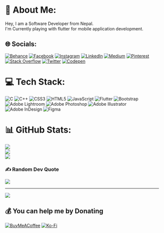 # 💫 About Me:
Hey, I am a Software Developer from Nepal.                                 
I'm Currently playing with flutter for mobile application development.


## 🌐 Socials:
[![Behance](https://img.shields.io/badge/Behance-1769ff?logo=behance&logoColor=white)](https://behance.net/yugeshpoudel) [![Facebook](https://img.shields.io/badge/Facebook-%231877F2.svg?logo=Facebook&logoColor=white)](https://facebook.com/yugesh.45d) [![Instagram](https://img.shields.io/badge/Instagram-%23E4405F.svg?logo=Instagram&logoColor=white)](https://instagram.com/yugesh_45d) [![LinkedIn](https://img.shields.io/badge/LinkedIn-%230077B5.svg?logo=linkedin&logoColor=white)](https://linkedin.com/in/yugesh-45d) [![Medium](https://img.shields.io/badge/Medium-12100E?logo=medium&logoColor=white)](https://medium.com/@yugesh_45d) [![Pinterest](https://img.shields.io/badge/Pinterest-%23E60023.svg?logo=Pinterest&logoColor=white)](https://pinterest.com/yugesh_45d) [![Stack Overflow](https://img.shields.io/badge/-Stackoverflow-FE7A16?logo=stack-overflow&logoColor=white)](https://stackoverflow.com/users/19198468) [![Twitter](https://img.shields.io/badge/Twitter-%231DA1F2.svg?logo=Twitter&logoColor=white)](https://twitter.com/yugesh_45d) [![Codepen](https://img.shields.io/badge/Codepen-000000?style=for-the-badge&logo=codepen&logoColor=white)](https://codepen.io/Yugesh-45d) 

# 💻 Tech Stack:
![C](https://img.shields.io/badge/c-%2300599C.svg?style=for-the-badge&logo=c&logoColor=white) ![C++](https://img.shields.io/badge/c++-%2300599C.svg?style=for-the-badge&logo=c%2B%2B&logoColor=white) ![CSS3](https://img.shields.io/badge/css3-%231572B6.svg?style=for-the-badge&logo=css3&logoColor=white) ![HTML5](https://img.shields.io/badge/html5-%23E34F26.svg?style=for-the-badge&logo=html5&logoColor=white) ![JavaScript](https://img.shields.io/badge/javascript-%23323330.svg?style=for-the-badge&logo=javascript&logoColor=%23F7DF1E) ![Flutter](https://img.shields.io/badge/Flutter-%2302569B.svg?style=for-the-badge&logo=Flutter&logoColor=white) ![Bootstrap](https://img.shields.io/badge/bootstrap-%23563D7C.svg?style=for-the-badge&logo=bootstrap&logoColor=white) ![Adobe Lightroom](https://img.shields.io/badge/Adobe%20Lightroom-31A8FF.svg?style=for-the-badge&logo=Adobe%20Lightroom&logoColor=white) ![Adobe Photoshop](https://img.shields.io/badge/adobephotoshop-%2331A8FF.svg?style=for-the-badge&logo=adobephotoshop&logoColor=white) ![Adobe Illustrator](https://img.shields.io/badge/adobeillustrator-%23FF9A00.svg?style=for-the-badge&logo=adobeillustrator&logoColor=white) ![Adobe InDesign](https://img.shields.io/badge/Adobe%20InDesign-49021F?style=for-the-badge&logo=adobeindesign&logoColor=white) 	![Figma](https://img.shields.io/badge/figma-%23F24E1E.svg?style=for-the-badge&logo=figma&logoColor=white)
# 📊 GitHub Stats:
![](https://github-readme-stats.vercel.app/api?username=Yugesh-45d&theme=dark&hide_border=false&include_all_commits=false&count_private=false)<br/>
![](https://github-readme-streak-stats.herokuapp.com/?user=Yugesh-45d&theme=dark&hide_border=false)<br/>
![](https://github-readme-stats.vercel.app/api/top-langs/?username=Yugesh-45d&theme=dark&hide_border=false&include_all_commits=false&count_private=false&layout=compact)

### ✍️ Random Dev Quote
![](https://quotes-github-readme.vercel.app/api?type=vetical&theme=radical)

---
[![](https://visitcount.itsvg.in/api?id=Yugesh-45d&label=Profile%20Views&icon=2&pretty=false)](https://visitcount.itsvg.in)

  ## 💰 You can help me by Donating
  [![BuyMeACoffee](https://img.shields.io/badge/Buy%20Me%20a%20Coffee-ffdd00?style=for-the-badge&logo=buy-me-a-coffee&logoColor=black)](https://buymeacoffee.com/yugesh.45d) [![Ko-Fi](https://img.shields.io/badge/Ko--fi-F16061?style=for-the-badge&logo=ko-fi&logoColor=white)](https://ko-fi.com/yugesh_45d) 

  
<!-- Proudly created with GPRM ( https://gprm.itsvg.in ) -->
